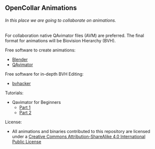## OpenCollar Animations

###### In this place we are going to collaborate on animations.

For collaboration native QAvimator files (AVM) are preferred.
The final format for animations will be Biovision Hierarchy (BVH).

Free software to create animations:

* [Blender](http://www.blender.org/)
* [QAvimator](http://qavimator.org/)

Free software for in-depth BVH Editing:

* [bvhacker](http://www.bvhacker.com/)

Tutorials:

* Qavimator for Beginners
  * [Part 1](http://www.youtube.com/watch?v=pOulVwCePxw)
  * [Part 2](http://www.youtube.com/watch?v=GQZDG0Wmcwc)

License:

* All animations and binaries contributed to this repository are licensed under a [Creative Commons Attribution-ShareAlike 4.0 International Public License](https://creativecommons.org/licenses/by-sa/4.0/)
